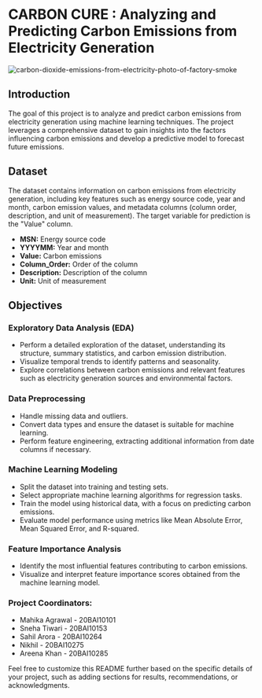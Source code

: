 
# CARBON CURE :  Analyzing and Predicting Carbon Emissions from Electricity Generation

![carbon-dioxide-emissions-from-electricity-photo-of-factory-smoke](https://github.com/mahikkaaa/Carbon-Cure/assets/80638498/995e6ec5-d6b6-4e68-b09b-0844f738c8e2)



## Introduction

The goal of this project is to analyze and predict carbon emissions from electricity generation using machine learning techniques. The project leverages a comprehensive dataset to gain insights into the factors influencing carbon emissions and develop a predictive model to forecast future emissions.

## Dataset

The dataset contains information on carbon emissions from electricity generation, including key features such as energy source code, year and month, carbon emission values, and metadata columns (column order, description, and unit of measurement). The target variable for prediction is the "Value" column.

- **MSN:** Energy source code
- **YYYYMM:** Year and month
- **Value:** Carbon emissions
- **Column_Order:** Order of the column
- **Description:** Description of the column
- **Unit:** Unit of measurement

## Objectives

### Exploratory Data Analysis (EDA)

- Perform a detailed exploration of the dataset, understanding its structure, summary statistics, and carbon emission distribution.
- Visualize temporal trends to identify patterns and seasonality.
- Explore correlations between carbon emissions and relevant features such as electricity generation sources and environmental factors.

### Data Preprocessing

- Handle missing data and outliers.
- Convert data types and ensure the dataset is suitable for machine learning.
- Perform feature engineering, extracting additional information from date columns if necessary.

### Machine Learning Modeling

- Split the dataset into training and testing sets.
- Select appropriate machine learning algorithms for regression tasks.
- Train the model using historical data, with a focus on predicting carbon emissions.
- Evaluate model performance using metrics like Mean Absolute Error, Mean Squared Error, and R-squared.

### Feature Importance Analysis

- Identify the most influential features contributing to carbon emissions.
- Visualize and interpret feature importance scores obtained from the machine learning model.

### Project Coordinators:
- Mahika Agrawal - 20BAI10101
- Sneha Tiwari - 20BAI10153
- Sahil Arora - 20BAI10264
- Nikhil - 20BAI10275
- Areena Khan - 20BAI10285

Feel free to customize this README further based on the specific details of your project, such as adding sections for results, recommendations, or acknowledgments.
